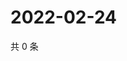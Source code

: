 # 2022-02-24

共 0 条

<!-- BEGIN WEIBO -->
<!-- 最后更新时间 Thu Feb 24 2022 22:14:34 GMT+0800 (China Standard Time) -->

<!-- END WEIBO -->
